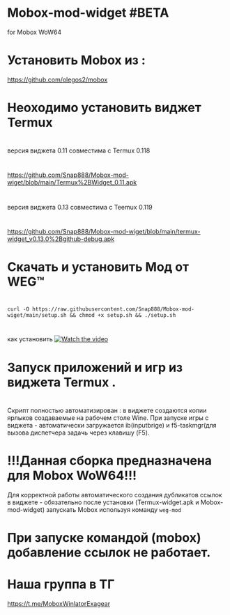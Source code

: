 # Mobox-mod-widget #BETA
for Mobox WoW64 

#
#
#
# Установить Mobox из :
https://github.com/olegos2/mobox

#
#


# Неоходимо установить виджет Termux
#
версия виджета 0.11 совместима с Termux 0.118
#
https://github.com/Snap888/Mobox-mod-wiget/blob/main/Termux%2BWidget_0.11.apk
#
версия виджета 0.13 совместима с Teemux 0.119
#
https://github.com/Snap888/Mobox-mod-wiget/blob/main/termux-widget_v0.13.0%2Bgithub-debug.apk
#
#



# Скачать и установить Мод от WEG™
#

```
curl -O https://raw.githubusercontent.com/Snap888/Mobox-mod-wiget/main/setup.sh && chmod +x setup.sh && ./setup.sh
```
#
как установить [![Watch the video](https://i.sstatic.net/Vp2cE.png)](https://youtu.be/ujMJyS50XUw?si=kgbJbcYxGDw9FujJ)
#
# Запуск приложений и игр из виджета Termux .
#
Скрипт полностью автоматизирован : в виджете создаются копии ярлыков создаваемые на рабочем столе Wine.
При запуске игры с виджета - автоматически загружается ib(inputbrige) и f5-taskmgr(для вызова диспетчера задачь через клавишу (F5).

# !!!Данная сборка предназначена для Mobox WoW64!!!

Для корректной работы автоматического создания дубликатов ссылок в виджете - обязательно после установки (Termux-widget.apk и Mobox-mod-widget) запускать Mobox используя команду
 ```weg-mod```
# При запуске командой (mobox) добавление ссылок не работает.
#
#
#
#
# Наша группа в ТГ
https://t.me/MoboxWinlatorExagear
